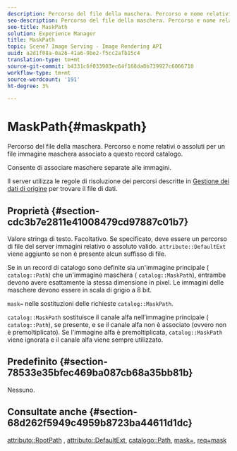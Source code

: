 ```yaml
---
description: Percorso del file della maschera. Percorso e nome relativi o assoluti per un file immagine maschera associato a questo record catalogo.
seo-description: Percorso del file della maschera. Percorso e nome relativi o assoluti per un file immagine maschera associato a questo record catalogo.
seo-title: MaskPath
solution: Experience Manager
title: MaskPath
topic: Scene7 Image Serving - Image Rendering API
uuid: a2d1f08a-0a26-41a6-9be2-f5cc2afb15c4
translation-type: tm+mt
source-git-commit: b4331c6f033903ec64f168da0b739927c6066710
workflow-type: tm+mt
source-wordcount: '191'
ht-degree: 3%

---
```



# MaskPath{#maskpath}

Percorso del file della maschera. Percorso e nome relativi o assoluti per un file immagine maschera associato a questo record catalogo.

Consente di associare maschere separate alle immagini.

Il server utilizza le regole di risoluzione dei percorsi descritte in [Gestione dei dati di origine](/help/aem-is-ir-api/is-api/image-serving-api-ref/c-configuration-and-administration/c-configuration-and-administration.md) per trovare il file di dati.

## Proprietà {#section-cdc3b7e2811e41008479cd97887c01b7}

Valore stringa di testo. Facoltativo. Se specificato, deve essere un percorso di file del server immagini relativo o assoluto valido. `attribute::DefaultExt` viene aggiunto se non è presente alcun suffisso di file.

Se in un record di catalogo sono definite sia un&#39;immagine principale ( `catalog::Path`) che un&#39;immagine maschera ( `catalog::MaskPath`), entrambe devono avere esattamente la stessa dimensione in pixel. Le immagini delle maschere devono essere in scala di grigio a 8 bit.

`mask=` nelle sostituzioni delle richieste  `catalog::MaskPath`.

`catalog::MaskPath` sostituisce il canale alfa nell’immagine principale (  `catalog::Path`), se presente, e se il canale alfa non è associato (ovvero non è premoltiplicato). Se l&#39;immagine alfa è premoltiplicata, `catalog::MaskPath` viene ignorata e il canale alfa viene sempre utilizzato.

## Predefinito {#section-78533e35bfec469ba087cb68a35bb81b}

Nessuno.

## Consultate anche {#section-68d262f5949c4959b8723ba44611d1dc}

[attributo::RootPath](/help/aem-is-ir-api/is-api/image-catalog/image-serving-api-ref/c-image-catalog-reference/c-attributes-reference/r-rootpath.md) ,  [attributo::DefaultExt](/help/aem-is-ir-api/is-api/image-catalog/image-serving-api-ref/c-image-catalog-reference/c-attributes-reference/r-defaultext.md),  [catalogo::Path](../../../../../../is-api/image-catalog/image-serving-api-ref/c-image-catalog-reference/c-image-svg-data-reference/c-image-data-reference/r-path-cat.md#reference-306afcaff172440ca81b85da8d78213c),  [mask=](/help/aem-is-ir-api/is-api/http-ref/image-serving-api-ref/c-http-protocol-reference/c-command-reference/r-mask.md),  [req=mask](/help/aem-is-ir-api/is-api/http-ref/image-serving-api-ref/c-http-protocol-reference/c-command-reference/r-req/r-req.md)
